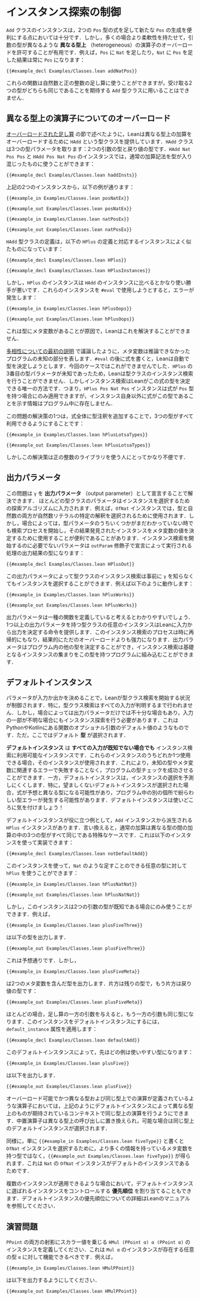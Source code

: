 <!--
# Controlling Instance Search
-->

# インスタンス探索の制御

<!--
An instance of the `Add` class is sufficient to allow two expressions with type `Pos` to be conveniently added, producing another `Pos`.
However, in many cases, it can be useful to be more flexible and allow _heterogeneous_ operator overloading, where the arguments may have different types.
For example, adding a `Nat` to a `Pos` or a `Pos` to a `Nat` will always yield a `Pos`:
-->

`Add` クラスのインスタンスは，2つの `Pos` 型の式を足して新たな `Pos` の生成を便利にする点においては十分です．しかし，多くの場合より柔軟性を持たせて，引数の型が異なるような **異なる型上** （heterogeneous）の演算子のオーバーロードを許可することが有用です．例えば，`Pos` に `Nat` を足したり，`Nat` に `Pos` を足した結果は常に `Pos` になります：

```lean
{{#example_decl Examples/Classes.lean addNatPos}}
```
<!--
These functions allow natural numbers to be added to positive numbers, but they cannot be used with the `Add` type class, which expects both arguments to `add` to have the same type.
-->

これらの関数は自然数と正の整数の足し算に使うことができますが，受け取る2つの型がどちらも同じであることを期待する `Add` 型クラスに用いることはできません．

<!--
## Heterogeneous Overloadings
-->

## 異なる型上の演算子についてのオーバーロード

<!--
As mentioned in the section on [overloaded addition](pos.md#overloaded-addition), Lean provides a type class called `HAdd` for overloading addition heterogeneously.
The `HAdd` class takes three type parameters: the two argument types and the return type.
Instances of `HAdd Nat Pos Pos` and `HAdd Pos Nat Pos` allow ordinary addition notation to be used to mix the types:
-->

[オーバーロードされた足し算](pos.md#overloaded-addition) の節で述べたように，Leanは異なる型上の加算をオーバーロードするために `HAdd` という型クラスを提供しています．`HAdd` クラスは3つの型パラメータを取ります：2つの引数の型と戻り値の型です．`HAdd Nat Pos Pos` と `HAdd Pos Nat Pos` のインスタンスでは，通常の加算記法を型が入り混じったものに使うことができます：

```lean
{{#example_decl Examples/Classes.lean haddInsts}}
```
<!--
Given the above two instances, the following examples work:
-->

上記の2つのインスタンスから，以下の例が通ります：

```lean
{{#example_in Examples/Classes.lean posNatEx}}
```
```output info
{{#example_out Examples/Classes.lean posNatEx}}
```
```lean
{{#example_in Examples/Classes.lean natPosEx}}
```
```output info
{{#example_out Examples/Classes.lean natPosEx}}
```

<!--
The definition of the `HAdd` type class is very much like the following definition of `HPlus` with the corresponding instances:
-->

`HAdd` 型クラスの定義は，以下の `HPlus` の定義と対応するインスタンスによく似たものになっています：

```lean
{{#example_decl Examples/Classes.lean HPlus}}

{{#example_decl Examples/Classes.lean HPlusInstances}}
```
<!--
However, instances of `HPlus` are significantly less useful than instances of `HAdd`.
When attempting to use these instances with `#eval`, an error occurs:
-->

しかし，`HPlus` のインスタンスは `HAdd` のインスタンスに比べるとかなり使い勝手が悪いです．これらのインスタンスを `#eval` で使用しようとすると，エラーが発生します：

```lean
{{#example_in Examples/Classes.lean hPlusOops}}
```
```output error
{{#example_out Examples/Classes.lean hPlusOops}}
```
<!--
This happens because there is a metavariable in the type, and Lean has no way to solve it.
-->

これは型にメタ変数があることが原因で，Leanはこれを解決することができません．

<!--
As discussed in [the initial description of polymorphism](../getting-to-know/polymorphism.md), metavariables represent unknown parts of a program that could not be inferred.
When an expression is written following `#eval`, Lean attempts to determine its type automatically.
In this case, it could not.
Because the third type parameter for `HPlus` was unknown, Lean couldn't carry out type class instance search, but instance search is the only way that Lean could determine the expression's type.
That is, the `HPlus Pos Nat Pos` instance can only apply if the expression should have type `Pos`, but there's nothing in the program other than the instance itself to indicate that it should have this type.
-->

[多相性についての最初の説明](../getting-to-know/polymorphism.md) で議論したように，メタ変数は推論できなかったプログラムの未知の部分を表します．`#eval` の後に式を書くと，Leanは自動で型を決定しようとします．今回のケースではこれができませんでした．`HPlus` の3番目の型パラメータが未知であったため，Leanは型クラスのインスタンス検索を行うことができません．しかしインスタンス検索はLeanがこの式の型を決定できる唯一の方法です．つまり，`HPlus Pos Nat Pos` インスタンスは式が `Pos` 型を持つ場合にのみ適用できますが，インスタンス自身以外に式がこの型であることを示す情報はプログラム中に存在しません．

<!--
One solution to the problem is to ensure that all three types are available by adding a type annotation to the whole expression:
-->

この問題の解決策の1つは，式全体に型注釈を追加することで，3つの型がすべて利用できるようにすることです：

```lean
{{#example_in Examples/Classes.lean hPlusLotsaTypes}}
```
```output info
{{#example_out Examples/Classes.lean hPlusLotsaTypes}}
```
<!--
However, this solution is not very convenient for users of the positive number library.
-->

しかしこの解決策は正の整数のライブラリを使う人にとってかなり不便です．

<!--
## Output Parameters
-->

## 出力パラメータ

<!--
This problem can also be solved by declaring `γ` to be an _output parameter_.
Most type class parameters are inputs to the search algorithm: they are used to select an instance.
For example, in an `OfNat` instance, both the type and the natural number are used to select a particular interpretation of a natural number literal.
However, in some cases, it can be convenient to start the search process even when some of the type parameters are not yet known, and use the instances that are discovered in the search to determine values for metavariables.
The parameters that aren't needed to start instance search are outputs of the process, which is declared with the `outParam` modifier:
-->

この問題は `γ` を **出力パラメータ** （output parameter）として宣言することで解決できます． ほとんどの型クラスのパラメータはインスタンスを選択するための探索アルゴリズムに入力されます．例えば，`OfNat` インスタンスでは，型と自然数の両方が自然数リテラルの特定の解釈を選択されるために使用されます．しかし，場合によっては，型パラメータのうちいくつかがまだわかっていない時でも検索プロセスを開始し，その結果発見されたインスタンスをメタ変数の値を決定するために使用することが便利であることがあります．インスタンス検索を開始するのに必要でないパラメータは `outParam` 修飾子で宣言によって実行される処理の出力結果の型になります：

```lean
{{#example_decl Examples/Classes.lean HPlusOut}}
```

<!--
With this output parameter, type class instance search is able to select an instance without knowing `γ` in advance.
For instance:
-->

この出力パラメータによって型クラスのインスタンス検索は事前に `γ` を知らなくてもインスタンスを選択することができます．例えば以下のように動作します：

```lean
{{#example_in Examples/Classes.lean hPlusWorks}}
```
```output info
{{#example_out Examples/Classes.lean hPlusWorks}}
```

<!--
It might be helpful to think of output parameters as defining a kind of function.
Any given instance of a type class that has one or more output parameters provides Lean with instructions for determining the outputs from the inputs.
The process of searching for an instance, possibly recursively, ends up being more powerful than mere overloading.
Output parameters can determine other types in the program, and instance search can assemble a collection of underlying instances into a program that has this type.
-->

出力パラメータは一種の関数を定義していると考えるとわかりやすいでしょう．1つ以上の出力パラメータを持つ型クラスの任意のインスタンスはLeanに入力から出力を決定する命令を提供します．このインスタンス検索のプロセスは時に再帰的にもなり，結果的にただのオーバーロードよりも強力になります．出力パラメータはプログラム内の他の型を決定することができ，インスタンス検索は基礎となるインスタンスの集まりをこの型を持つプログラムに組み込むことができます．

<!--
## Default Instances
-->

## デフォルトインスタンス

<!--
Deciding whether a parameter is an input or an output controls the circumstances under which Lean will initiate type class search.
In particular, type class search does not occur until all inputs are known.
However, in some cases, output parameters are not enough, and instance search should also occur when some inputs are unknown.
This is a bit like default values for optional function arguments in Python or Kotlin, except default _types_ are being selected.
-->

パラメータが入力か出かを決めることで，Leanが型クラス検索を開始する状況が制御されます．特に，型クラス検索はすべての入力が判明するまで行われません．しかし，場合によっては出力パラメータだけでは不十分な場合もあり，入力の一部が不明な場合にもインスタンス探索を行う必要があります．これはPythonやKotlinにある関数のオプショナル引数のデフォルト値のようなものです．ただ，ここではデフォルト **型** が選択されます．

<!--
_Default instances_ are instances that are available for instance search _even when not all their inputs are known_.
When one of these instances can be used, it will be used.
This can cause programs to successfully type check, rather than failing with errors related to unknown types and metavariables.
On the other hand, default instances can make instance selection less predictable.
In particular, if an undesired default instance is selected, then an expression may have a different type than expected, which can cause confusing type errors to occur elsewhere in the program.
Be selective about where default instances are used!
-->

**デフォルトインスタンス** は **すべての入力が既知でない場合でも** インスタンス検索に利用可能なインスタンスです．これらのインスタンスのうちどれか1つ使用できる場合，そのインスタンスが使用されます．これにより，未知の型やメタ変数に関連するエラーで失敗することなく，プログラムの型チェックを成功させることができます．一方，デフォルトインスタンスは，インスタンスの選択を予測しにくくします．特に，望ましくないデフォルトインスタンスが選択された場合，式が予想と異なる型になる可能性があり，プログラム中の別の個所で紛らわしい型エラーが発生する可能性があります．デフォルトインスタンスは使いどころに気を付けましょう！

<!--
One example of where default instances can be useful is an instance of `HPlus` that can be derived from an `Add` instance.
In other words, ordinary addition is a special case of heterogeneous addition in which all three types happen to be the same.
This can be implemented using the following instance:
-->

デフォルトインスタンスが役に立つ例として，`Add` インスタンスから派生される `HPlus` インスタンスがあります．言い換えると，通常の加算は異なる型の間の加算の中の3つの型がすべて同じである特殊なケースです．これは以下のインスタンスを使って実装できます：

```lean
{{#example_decl Examples/Classes.lean notDefaultAdd}}
```
<!--
With this instance, `hPlus` can be used for any addable type, like `Nat`:
-->

このインスタンスを使って，`Nat` のような足すことのできる任意の型に対して `hPlus` を使うことができます：

```lean
{{#example_in Examples/Classes.lean hPlusNatNat}}
```
```output info
{{#example_out Examples/Classes.lean hPlusNatNat}}
```

<!--
However, this instance will only be used in situations where the types of both arguments are known.
For example,
-->

しかし，このインスタンスは2つの引数の型が既知である場合にのみ使うことができます．例えば，

```lean
{{#example_in Examples/Classes.lean plusFiveThree}}
```
<!--
yields the type
-->

は以下の型を出力します．

```output info
{{#example_out Examples/Classes.lean plusFiveThree}}
```
<!--
as expected, but
-->

これは予想通りです．しかし，

```lean
{{#example_in Examples/Classes.lean plusFiveMeta}}
```
<!--
yields a type that contains two metavariables, one for the remaining argument and one for the return type:
-->

は2つのメタ変数を含んだ型を出力します．片方は残りの型で，もう片方は戻り値の型です：

```output info
{{#example_out Examples/Classes.lean plusFiveMeta}}
```

<!--
In the vast majority of cases, when someone supplies one argument to addition, the other argument will have the same type.
To make this instance into a default instance, apply the `default_instance` attribute:
-->

ほとんどの場合，足し算の一方の引数を与えると，もう一方の引数も同じ型になります．このインスタンスをデフォルトインスタンスにするには，`default_instance` 属性を適用します：

```lean
{{#example_decl Examples/Classes.lean defaultAdd}}
```
<!--
With this default instance, the example has a more useful type:
-->

このデフォルトインスタンスによって，先ほどの例は使いやすい型になります：

```lean
{{#example_in Examples/Classes.lean plusFive}}
```
<!--
yields
-->

は以下を出力します．

```output info
{{#example_out Examples/Classes.lean plusFive}}
```

<!--
Each operator that exists in overloadable heterogeneous and homogeneous versions follows the pattern of a default instance that allows the homogeneous version to be used in contexts where the heterogeneous is expected.
The infix operator is replaced with a call to the heterogeneous version, and the homogeneous default instance is selected when possible.
-->

オーバーロード可能でかつ異なる型および同じ型上での演算が定義されているような演算子においては，上記のようにデフォルトインスタンスによって異なる型上のものが期待されているコンテキストで同じ型上の演算を行うようにできます．中置演算子は異なる型上の呼び出しに置き換えられ，可能な場合は同じ型上のデフォルトインスタンスが選択されます．

<!--
Similarly, simply writing `{{#example_in Examples/Classes.lean fiveType}}` gives a `{{#example_out Examples/Classes.lean fiveType}}` rather than a type with a metavariable that is waiting for more information in order to select an `OfNat` instance.
This is because the `OfNat` instance for `Nat` is a default instance.
-->

同様に，単に `{{#example_in Examples/Classes.lean fiveType}}` と書くと `OfNat` インスタンスを選択するために，より多くの情報を持っているメタ変数を持つ型ではなく，`{{#example_out Examples/Classes.lean fiveType}}` が得られます．これは `Nat` の `OfNat` インスタンスがデフォルトのインスタンスであるためです．

<!--
Default instances can also be assigned _priorities_ that affect which will be chosen in situations where more than one might apply.
For more information on default instance priorities, please consult the Lean manual.
-->

複数のインスタンスが適用できるような場合において，デフォルトインスタンスに選ばれるインスタンスをコントロールする **優先順位** を割り当てることもできます．デフォルトインスタンスの優先順位についての詳細はLeanのマニュアルを参照してください．

<!--
## Exercises
-->

## 演習問題

<!--
Define an instance of `HMul (PPoint α) α (PPoint α)` that multiplies both projections by the scalar.
It should work for any type `α` for which there is a `Mul α` instance.
For example,
-->

`PPoint` の両方の射影にスカラー値を乗じる `HMul (PPoint α) α (PPoint α)` のインスタンスを定義してください．これは `Mul α` のインスタンスが存在する任意の型 `α` に対して機能できるべきです．例えば，

```lean
{{#example_in Examples/Classes.lean HMulPPoint}}
```
<!--
should yield
-->

は以下を出力するようにしてください．

```output info
{{#example_out Examples/Classes.lean HMulPPoint}}
```
